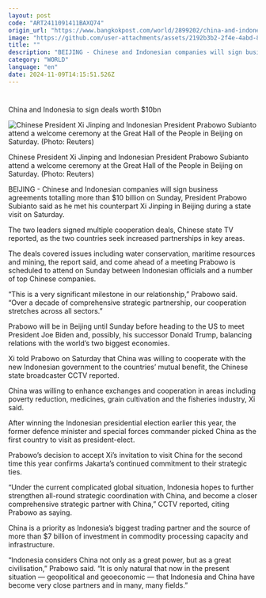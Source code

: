 ```yaml
---
layout: post
code: "ART2411091411BAXQ74"
origin_url: "https://www.bangkokpost.com/world/2899202/china-and-indonesia-to-sign-deals-worth-10bn"
image: "https://github.com/user-attachments/assets/2192b3b2-2f4e-4abd-8425-85da91fa3fd1"
title: ""
description: "BEIJING - Chinese and Indonesian companies will sign business agreements totalling more than $10 billion on Sunday, President Prabowo Subianto said as he met his counterpart Xi Jinping in Beijing during a state visit on Saturday."
category: "WORLD"
language: "en"
date: 2024-11-09T14:15:51.526Z
---
```


# 

China and Indonesia to sign deals worth $10bn

![Chinese President Xi Jinping and Indonesian President Prabowo Subianto attend a welcome ceremony at the Great Hall of the People in Beijing on Saturday. (Photo: Reuters)](https://github.com/user-attachments/assets/bf7e267d-e474-4773-b5f7-3f1c6b4eddba)

Chinese President Xi Jinping and Indonesian President Prabowo Subianto attend a welcome ceremony at the Great Hall of the People in Beijing on Saturday. (Photo: Reuters)

BEIJING - Chinese and Indonesian companies will sign business agreements totalling more than $10 billion on Sunday, President Prabowo Subianto said as he met his counterpart Xi Jinping in Beijing during a state visit on Saturday.

The two leaders signed multiple cooperation deals, Chinese state TV reported, as the two countries seek increased partnerships in key areas.

The deals covered issues including water conservation, maritime resources and mining, the report said, and come ahead of a meeting Prabowo is scheduled to attend on Sunday between Indonesian officials and a number of top Chinese companies.

“This is a very significant milestone in our relationship,” Prabowo said. “Over a decade of comprehensive strategic partnership, our cooperation stretches across all sectors.”

Prabowo will be in Beijing until Sunday before heading to the US to meet President Joe Biden and, possibly, his successor Donald Trump, balancing relations with the world’s two biggest economies.

Xi told Prabowo on Saturday that China was willing to cooperate with the new Indonesian government to the countries’ mutual benefit, the Chinese state broadcaster CCTV reported.

China was willing to enhance exchanges and cooperation in areas including poverty reduction, medicines, grain cultivation and the fisheries industry, Xi said.

After winning the Indonesian presidential election earlier this year, the former defence minister and special forces commander picked China as the first country to visit as president-elect.

Prabowo’s decision to accept Xi’s invitation to visit China for the second time this year confirms Jakarta’s continued commitment to their strategic ties.

“Under the current complicated global situation, Indonesia hopes to further strengthen all-round strategic coordination with China, and become a closer comprehensive strategic partner with China,” CCTV reported, citing Prabowo as saying.

China is a priority as Indonesia’s biggest trading partner and the source of more than $7 billion of investment in commodity processing capacity and infrastructure. 

“Indonesia considers China not only as a great power, but as a great civilisation,” Prabowo said. “It is only natural that now in the present situation — geopolitical and geoeconomic — that Indonesia and China have become very close partners and in many, many fields.”